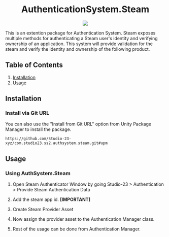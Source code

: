 <h1 align="center">AuthenticationSystem.Steam</h1><p align="center">
<a href="https://openupm.com/packages/com.studio23.ss2.authsystem.steam/"><img src="https://img.shields.io/npm/v/com.studio23.ss2.authsystem.steam?label=openupm&amp;registry_uri=https://package.openupm.com" /></a>
</p>

This is an extention package for Authentication System. Steam exposes multiple methods for authenticating a Steam user's identity and verifying ownership of an application. This system will provide validation for the steam and verify the identity and ownership of the following product.

## Table of Contents

1. [Installation](#installation)
2. [Usage](#usage)


## Installation

### Install via Git URL

You can also use the "Install from Git URL" option from Unity Package Manager to install the package.
```
https://github.com/Studio-23-xyz/com.studio23.ss2.authsystem.steam.git#upm
```

## Usage

### Using AuthSystem.Steam

1. Open Steam Authenticator Window by going Studio-23 > Authentication > Provide Steam Authentication Data

2. Add the steam app id. **[IMPORTANT]**

3. Create Steam Provider Asset

4. Now assign the provider asset to the Authentication Manager class.

5. Rest of the usage can be done from Authentication Manager.



